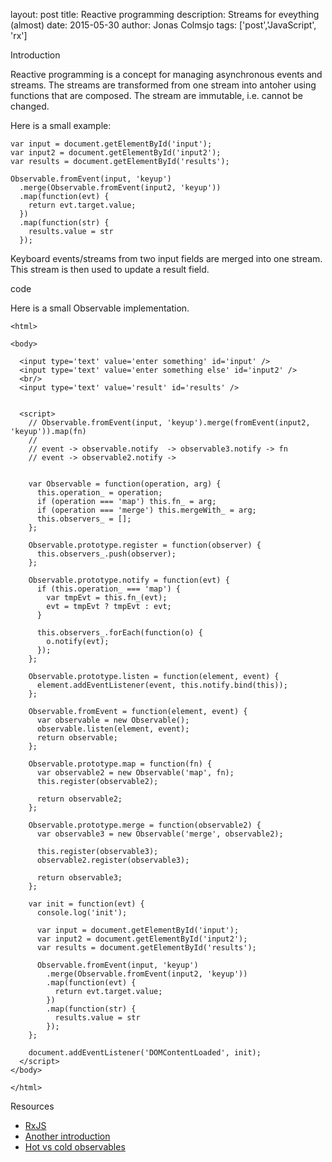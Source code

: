 layout: post
title: Reactive programming
description: Streams for eveything (almost)
date: 2015-05-30
author: Jonas Colmsjo
tags: ['post','JavaScript', 'rx']


Introduction

Reactive programming is a concept for managing asynchronous events and streams.
The streams are transformed from one stream into antoher using functions that
are composed. The stream are immutable, i.e. cannot be changed.

Here is a small example:


    var input = document.getElementById('input');
    var input2 = document.getElementById('input2');
    var results = document.getElementById('results');

    Observable.fromEvent(input, 'keyup')
      .merge(Observable.fromEvent(input2, 'keyup'))
      .map(function(evt) {
        return evt.target.value;
      })
      .map(function(str) {
        results.value = str
      });


Keyboard events/streams from two input fields are merged into one stream.
This stream is then used to update a result field.

code

Here is a small Observable implementation.


    <html>

    <body>

      <input type='text' value='enter something' id='input' />
      <input type='text' value='enter something else' id='input2' />
      <br/>
      <input type='text' value='result' id='results' />


      <script>
        // Observable.fromEvent(input, 'keyup').merge(fromEvent(input2, 'keyup')).map(fn)
        //
        // event -> observable.notify  -> observable3.notify -> fn
        // event -> observable2.notify ->


        var Observable = function(operation, arg) {
          this.operation_ = operation;
          if (operation === 'map') this.fn_ = arg;
          if (operation === 'merge') this.mergeWith_ = arg;
          this.observers_ = [];
        };

        Observable.prototype.register = function(observer) {
          this.observers_.push(observer);
        };

        Observable.prototype.notify = function(evt) {
          if (this.operation_ === 'map') {
            var tmpEvt = this.fn_(evt);
            evt = tmpEvt ? tmpEvt : evt;
          }

          this.observers_.forEach(function(o) {
            o.notify(evt);
          });
        };

        Observable.prototype.listen = function(element, event) {
          element.addEventListener(event, this.notify.bind(this));
        };

        Observable.fromEvent = function(element, event) {
          var observable = new Observable();
          observable.listen(element, event);
          return observable;
        };

        Observable.prototype.map = function(fn) {
          var observable2 = new Observable('map', fn);
          this.register(observable2);

          return observable2;
        };

        Observable.prototype.merge = function(observable2) {
          var observable3 = new Observable('merge', observable2);

          this.register(observable3);
          observable2.register(observable3);

          return observable3;
        };

        var init = function(evt) {
          console.log('init');

          var input = document.getElementById('input');
          var input2 = document.getElementById('input2');
          var results = document.getElementById('results');

          Observable.fromEvent(input, 'keyup')
            .merge(Observable.fromEvent(input2, 'keyup'))
            .map(function(evt) {
              return evt.target.value;
            })
            .map(function(str) {
              results.value = str
            });
        };

        document.addEventListener('DOMContentLoaded', init);
      </script>
    </body>

    </html>


Resources

 * [RxJS](https://github.com/Reactive-Extensions/RxJS)
 * [Another introduction](https://gist.github.com/staltz/868e7e9bc2a7b8c1f754)
 * [Hot vs cold observables](https://github.com/Reactive-Extensions/RxJS/blob/master/doc/gettingstarted/creating.md#cold-vs-hot-observables)
